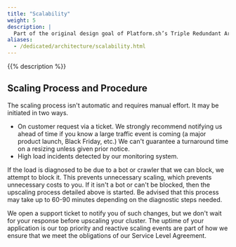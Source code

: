 ```yaml
---
title: "Scalability"
weight: 5
description: |
  Part of the original design goal of Platform.sh’s Triple Redundant Architecture was to ensure scalability in times of load spikes outside of the bounds of the original traffic specs.  Because the cluster is configured as an N+1 architecture, we can respond to legitimate traffic events by removing a node from the cluster, upsizing it, returning it into rotation, and then repeating the process on the next node in turn.
aliases:
  - /dedicated/architecture/scalability.html
---
```


{{% description %}}

## Scaling Process and Procedure

The scaling process isn't automatic and requires manual effort.
It may be initiated in two ways.

* On customer request via a ticket.
We strongly recommend notifying us ahead of time if you know a large traffic event is coming (a major product launch, Black Friday, etc.)  We can't guarantee a turnaround time on a resizing unless given prior notice.
* High load incidents detected by our monitoring system.

If the load is diagnosed to be due to a bot or crawler that we can block, we attempt to block it.
This prevents unnecessary scaling, which prevents unnecessary costs to you.
If it isn't a bot or can't be blocked, then the upscaling process detailed above is started.
Be advised that this process may take up to 60-90 minutes depending on the diagnostic steps needed.

We open a support ticket to notify you of such changes, but we don't wait for your response before upscaling your cluster.
The uptime of your application is our top priority and reactive scaling events are part of how we ensure that we meet the obligations of our Service Level Agreement.
